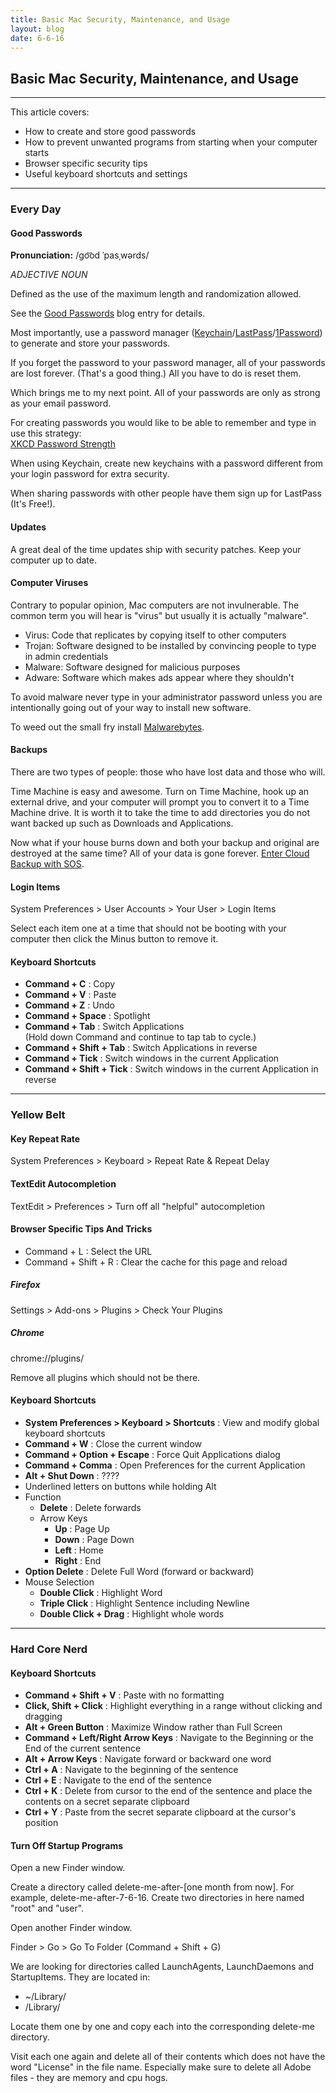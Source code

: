 ```yaml
---
title: Basic Mac Security, Maintenance, and Usage
layout: blog
date: 6-6-16
---
```

## Basic Mac Security, Maintenance, and Usage
------

This article covers:

* How to create and store good passwords
* How to prevent unwanted programs from starting when your computer starts
* Browser specific security tips
* Useful keyboard shortcuts and settings

------

### Every Day

#### Good Passwords

**Pronunciation:** /ɡo͝od ˈpasˌwərds/

_ADJECTIVE NOUN_

Defined as the use of the maximum length and randomization allowed.

See the [Good Passwords](/blog/good-passwords.html) blog entry for details.

Most importantly, use a password manager ([Keychain](http://www.macworld.com/article/2013756/how-to-manage-passwords-with-keychain-access.html)/[LastPass](https://lastpass.com/)/[1Password](https://www.1password.com/)) to generate and store your passwords.

If you forget the password to your password manager, all of your passwords are lost forever. (That's a good thing.) All you have to do is reset them.

Which brings me to my next point. All of your passwords are only as strong as your email password.

For creating passwords you would like to be able to remember and type in use this strategy:  
[XKCD Password Strength](https://xkcd.com/936/)

When using Keychain, create new keychains with a password different from your login password for extra security.

When sharing passwords with other people have them sign up for LastPass (It's Free!).

#### Updates

A great deal of the time updates ship with security patches. Keep your computer up to date.

#### Computer Viruses

Contrary to popular opinion, Mac computers are not invulnerable. The common term you will hear is "virus" but usually it is actually "malware".

* Virus: Code that replicates by copying itself to other computers
* Trojan: Software designed to be installed by convincing people to type in admin credentials
* Malware: Software designed for malicious purposes
* Adware: Software which makes ads appear where they shouldn't

To avoid malware never type in your administrator password unless you are intentionally going out of your way to install new software.

To weed out the small fry install [Malwarebytes](https://www.malwarebytes.org/).

#### Backups

There are two types of people: those who have lost data and those who will.

Time Machine is easy and awesome. Turn on Time Machine, hook up an external drive, and your computer will prompt you to convert it to a Time Machine drive. It is worth it to take the time to add directories you do not want backed up such as Downloads and Applications.

Now what if your house burns down and both your backup and original are destroyed at the same time? All of your data is gone forever. [Enter Cloud Backup with SOS](https://www.sosonlinebackup.com/pricing-features/).

#### Login Items

System Preferences > User Accounts > Your User > Login Items

Select each item one at a time that should not be booting with your computer then click the Minus button to remove it.

#### Keyboard Shortcuts

* **Command + C** : Copy
* **Command + V** : Paste
* **Command + Z** : Undo
* **Command + Space** : Spotlight
* **Command + Tab** : Switch Applications  
(Hold down Command and continue to tap tab to cycle.)
* **Command + Shift + Tab** : Switch Applications in reverse
* **Command + Tick** : Switch windows in the current Application
* **Command + Shift + Tick** : Switch windows in the current Application in reverse

------

### Yellow Belt

#### Key Repeat Rate

System Preferences > Keyboard > Repeat Rate & Repeat Delay

#### TextEdit Autocompletion

TextEdit > Preferences > Turn off all "helpful" autocompletion

#### Browser Specific Tips And Tricks

* Command + L : Select the URL
* Command + Shift + R : Clear the cache for this page and reload

##### Firefox

Settings > Add-ons > Plugins > Check Your Plugins

##### Chrome

chrome://plugins/

Remove all plugins which should not be there.

#### Keyboard Shortcuts

* **System Preferences > Keyboard > Shortcuts** : View and modify global keyboard shortcuts
* **Command + W** : Close the current window
* **Command + Option + Escape** : Force Quit Applications dialog
* **Command + Comma** : Open Preferences for the current Application
* **Alt + Shut Down** : ????
* Underlined letters on buttons while holding Alt
* Function
  * **Delete** : Delete forwards
  * Arrow Keys
    * **Up** : Page Up
	* **Down** : Page Down
	* **Left** : Home
	* **Right** : End
* **Option Delete** : Delete Full Word (forward or backward)
* Mouse Selection
  * **Double Click** : Highlight Word
  * **Triple Click** : Highlight Sentence including Newline
  * **Double Click + Drag** : Highlight whole words

------

### Hard Core Nerd

#### Keyboard Shortcuts

* **Command + Shift + V** : Paste with no formatting
* **Click, Shift + Click** : Highlight everything in a range without clicking and dragging
* **Alt + Green Button** : Maximize Window rather than Full Screen
* **Command + Left/Right Arrow Keys** : Navigate to the Beginning or the End of the current sentence
* **Alt + Arrow Keys** : Navigate forward or backward one word
* **Ctrl + A** : Navigate to the beginning of the sentence
* **Ctrl + E** : Navigate to the end of the sentence
* **Ctrl + K** : Delete from cursor to the end of the sentence and place the contents on a secret separate clipboard
* **Ctrl + Y** : Paste from the secret separate clipboard at the cursor's position

#### Turn Off Startup Programs

Open a new Finder window.

Create a directory called delete-me-after-[one month from now]. For example, delete-me-after-7-6-16. Create two directories in here named "root" and "user".

Open another Finder window.

Finder > Go > Go To Folder (Command + Shift + G)

We are looking for directories called LaunchAgents, LaunchDaemons and StartupItems. They are located in:

* ~/Library/
* /Library/

Locate them one by one and copy each into the corresponding delete-me directory.

Visit each one again and delete all of their contents which does not have the word "License" in the file name. Especially make sure to delete all Adobe files - they are memory and cpu hogs.